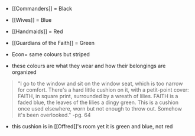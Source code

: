 - [[Commanders]] = Black
- [[Wives]] = Blue
- [[Handmaids]] = Red
- [[Guardians of the Faith]] = Green

- Econ= same colours but striped

- these colours are what they wear and how their belongings are organized

>"I go to the window and sit on the window seat, which is too narrow for comfort. There's a hard little cushion on it, with a petit-point cover: FAITH, in square print, surrounded by a wreath of lilies. FAITH is a faded blue, the leaves of the lilies a dingy green. This is a cushion once used elsewhere, worn but not enough to throw out. Somehow it's been overlooked."
>-pg. 64

- this cushion is in [[Offred]]'s room yet it is green and blue, not red